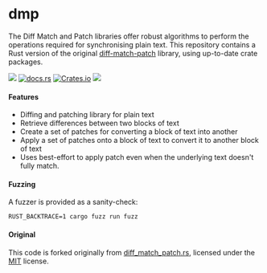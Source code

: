 # dmp

The Diff Match and Patch libraries offer robust algorithms to perform the operations required for synchronising plain text. This repository contains a Rust version of the original [diff-match-patch](https://github.com/google/diff-match-patch) library, using up-to-date crate packages.

[![](https://img.shields.io/badge/status-stable-ff00bb.svg?style=flat-square)](https://github.com/surrealdb/dmp) [![docs.rs](https://img.shields.io/docsrs/dmp?style=flat-square)](https://docs.rs/dmp/) [![Crates.io](https://img.shields.io/crates/v/dmp?style=flat-square)](https://crates.io/crates/dmp) [![](https://img.shields.io/badge/license-MIT-00bfff.svg?style=flat-square)](https://github.com/surrealdb/dmp) 

#### Features

- Diffing and patching library for plain text
- Retrieve differences between two blocks of text
- Create a set of patches for converting a block of text into another
- Apply a set of patches onto a block of text to convert it to another block of text
- Uses best-effort to apply patch even when the underlying text doesn't fully match.

#### Fuzzing

A fuzzer is provided as a sanity-check:

```console
RUST_BACKTRACE=1 cargo fuzz run fuzz
```

#### Original

This code is forked originally from [diff_match_patch.rs](https://crates.io/crates/diff_match_patch), licensed under the [MIT](https://choosealicense.com/licenses/mit/) license.
